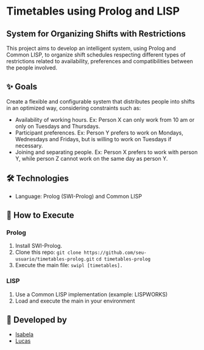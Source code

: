 # Timetables using Prolog and LISP

## System for Organizing Shifts with Restrictions
This project aims to develop an intelligent system, using Prolog and Common LISP, to organize shift schedules respecting different types of restrictions related to availability, preferences and compatibilities between the people involved.

## ✨ Goals
Create a flexible and configurable system that distributes people into shifts in an optimized way, considering constraints such as:
- Availability of working hours. Ex: Person X can only work from 10 am or only on Tuesdays and Thursdays.
- Participant preferences. Ex: Person Y prefers to work on Mondays, Wednesdays and Fridays, but is willing to work on Tuesdays if necessary.
- Joining and separating people. Ex: Person X prefers to work with person Y, while person Z cannot work on the same day as person Y.

## 🛠️ Technologies
- Language: Prolog (SWI-Prolog) and Common LISP

## 🚀 How to Execute
### Prolog
1. Install SWI-Prolog.
2. Clone this repo:
```git clone https://github.com/seu-usuario/timetables-prolog.git```
```cd timetables-prolog```
3. Execute the main file:
```swipl [timetables].```
### LISP
1. Use a Common LISP implementation (example: LISPWORKS)
2. Load and execute the main in your environment

## 🤝 Developed by
- [Isabela](https://github.com/isaaoki)
- [Lucas](https://github.com/LufeMonster)
